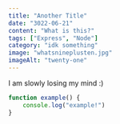 ```yaml
---
title: "Another Title"
date: "3022-06-21"
content: "What is this?"
tags: ["Express", "Node"]
category: "idk something"
image: "whatsnineplusten.jpg"
imageAlt: "twenty-one"
---
```

I am slowly losing my mind :)
``` js
function example() {
    console.log("example!")
}
```

